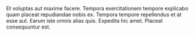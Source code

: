 Et voluptas aut maxime facere. Tempora exercitationem tempore explicabo quam placeat repudiandae nobis ex. Tempora tempore repellendus et at esse aut. Earum iste omnis alias quis. Expedita hic amet. Placeat consequuntur est.